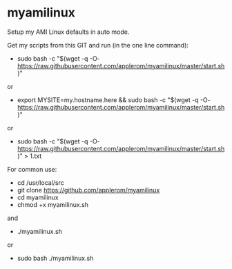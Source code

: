 # myamilinux
Setup my AMI Linux defaults in auto mode.

Get my scripts from this GIT and run (in the one line command):

* sudo bash -c "$(wget -q -O- https://raw.githubusercontent.com/applerom/myamilinux/master/start.sh)"

or

* export MYSITE=my.hostname.here && sudo bash -c "$(wget -q -O- https://raw.githubusercontent.com/applerom/myamilinux/master/start.sh)"

or

* sudo bash -c "$(wget -q -O- https://raw.githubusercontent.com/applerom/myamilinux/master/start.sh)" > 1.txt

For common use:

* cd /usr/local/src
* git clone https://github.com/applerom/myamilinux
* cd myamilinux
* chmod +x myamilinux.sh

and

* ./myamilinux.sh

or

* sudo bash ./myamilinux.sh

